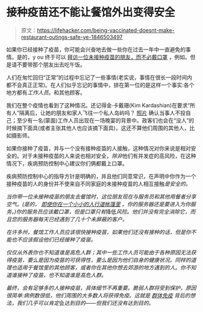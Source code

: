 # 接种疫苗还不能让餐馆外出变得安全

> 原文：<https://lifehacker.com/being-vaccinated-doesnt-make-restaurant-outings-safe-ye-1846503497>

如果你已经接种了疫苗，你可能会兴奋地去做一些你在过去一年中一直避免的事情。是的，y ou 终于可以 [拜访一位未接种疫苗的朋友，而不必戴口罩](https://lifehacker.com/what-you-can-do-after-youre-vaccinated-according-to-th-1846430407) ，例如。但是请不要带那个朋友出去吃午饭。



人们在匆忙回归“正常”的过程中忘记了一些事情(老实说，事情在很长一段时间内都不会真正正常)。在人们似乎忘记的事情中，排在第一位的是这样一个事实:各个地方都有*工作人员*。和其他顾客。

我们在整个疫情也看到了这种情况。还记得金·卡戴珊(Kim Kardashian)在要求“所有人”隔离后，让她的朋友和家人飞往一个私人岛屿吗？ [照片](https://twitter.com/KimKardashian/status/1321151217482014726/photo/2) 确认当事人不投自己；至少有一名(蒙面)工作人员出现在一场晚宴的背景中。政客们也会在“没人”的时候摘下面具(或者主张其他人也应该摘下面具)，这还不算他们周围的其他人，比如摄影师。

如果你接种了疫苗，并与一个没有接种疫苗的人接触，这种情况对你来说是相对安全的。对于未接种疫苗的人来说也相对安全，*除非*他们有并发症的高风险，在这种情况下，疾病预防控制中心建议你们俩都戴上口罩。

疾病预防控制中心的指导方针是明确的，并且他们同意常识，在声明中你作为一个接种疫苗的人的身份并不使来自不同家庭的未接种疫苗的人相互接触*是安全的。*

*当你带一位未接种疫苗的朋友去餐馆时，这位朋友现在与服务员和其他用餐者分享空气。(是的， [即使你在一个小小的人行道帐篷里](https://vitals.lifehacker.com/outdoor-dining-isnt-safe-if-youre-in-a-plastic-tent-1845553192) 。你的服务器还是要进入为你服务。)你的服务员应该戴口罩，但是口罩只有*降低*风险。他们并没有完全消除它，而且您的服务器每天已经遇到了几十个未屏蔽的客户。*

*在许多州，餐馆工作人员应该很快接种疫苗，如果他们还没有接种的话，但是你不能也不应该假设他们已经接种了疫苗。*

*仅仅从外表你也不知道谁是高危人群；其中一些工作人员可能由于各种原因无法获得疫苗，要么是因为疫苗的可获得性，要么是因为他们自身的健康状况。同样的道理也适用于餐馆里的其他顾客，或者你在其他你想去郊游的地方遇到的人。你不知道谁接种了疫苗，也不知道谁是高危人群。*

*最终，会有足够多的人接种疫苗，具体细节不再重要。脆弱人群将受到保护，原因很简单:病例数很低，他们周围的大多数人将获得免疫。这就是 [群体免疫](https://lifehacker.com/why-is-herd-immunity-suddenly-a-good-thing-1846191372) 背后的想法，我们几乎可以肯定*会*达到目的——但我们还没有达到目的。*
